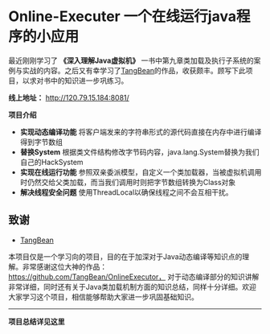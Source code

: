 # Online-Executer 一个在线运行java程序的小应用
最近刚刚学习了 **《深入理解Java虚拟机》** 一书中第九章类加载及执行子系统的案例与实战的内容。之后又有幸学习了[TangBean](https://github.com/TangBean)的作品，收获颇丰。顾写下此项目，以求对书中的知识进一步巩练习。

**线上地址：** http://120.79.15.184:8081/

**项目介绍** 
- **实现动态编译功能** 将客户端发来的字符串形式的源代码直接在内存中进行编译得到字节数组
- **替换System** 根据类文件结构修改字节码内容，java.lang.System替换为我们自己的HackSystem
- **实现在线运行功能** 参照双亲委派模型，自定义一个类加载器，当被虚拟机调用时仍然交给父类加载，而当我们调用时则把字节数组转换为Class对象
- **解决线程安全问题** 使用ThreadLocal以确保线程之间不会互相干扰。
## 致谢
- [TangBean](https://github.com/TangBean)   

本项目仅是一个学习向的项目，目的在于加深对于Java动态编译等知识点的理解。非常感谢这位大神的作品：https://github.com/TangBean/OnlineExecutor， 对于动态编译部分的知识讲解非常详细，同时还有关于Java类加载机制方面的知识总结，同样十分详细。欢迎大家学习这个项目，相信能够帮助大家进一步巩固基础知识。

***  

**项目总结详见这里**
